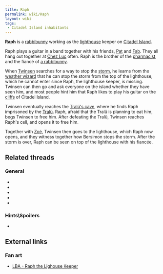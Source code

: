```yaml
---
title: Raph
permalink: wiki/Raph
layout: wiki
tags:
 - Citadel Island inhabitants
---
```


**Raph** is a [rabbibunny](rabbibunny "wikilink") working as the
[lighthouse](lighthouse "wikilink") keeper on [Citadel
Island](Citadel_Island "wikilink").

Raph plays a guitar in a band together with his friends,
[Pat](Pat "wikilink") and [Fab](Fab "wikilink"). They all hang out
together at [Chez Luc](Chez_Luc "wikilink") often. Raph is the brother
of the [pharmacist](Pharmacist_(Rabbibunny) "wikilink"), and the fiancé
of [a rabbibunny](Raph's_Fiancée "wikilink").

When [Twinsen](Twinsen "wikilink") searches for a way to stop the
[storm](storm "wikilink"), he learns from the [weather
wizard](weather_wizard "wikilink") that he can stop the storm from the
top of the lighthouse, which he cannot enter since Raph, the lighthouse
keeper, is missing. Twinsen can then go and ask everyone on the island
whether they have seen him, and most people hint him that Raph likes to
play his guitar on the [cliffs](cliffs "wikilink") of Citadel Island.

Twinsen eventually reaches the [Tralü's cave](Tralü's_cave "wikilink"),
where he finds Raph imprisoned by the [Tralü](Tralü "wikilink"). Raph,
afraid that the Tralü is planning to eat him, begs Twinsen to free him.
After defeating the Tralü, Twinsen reaches Raph's cell, and opens it to
free him.

Together with [Zoé](Zoé "wikilink"), Twinsen then goes to the
lighthouse, which Raph now opens, and they witness together how Bersimon
stops the storm. After the storm is over, Raph can be seen on top of the
lighthouse with his fiancée.

## Related threads

### General

- 

- 

- 

- 

- 

### Hints\Spoilers

- 

## External links

### Fan art

- [LBA - Raph the Lighouse
  Keeper](http://www.deviantart.com/deviation/26156993/)
